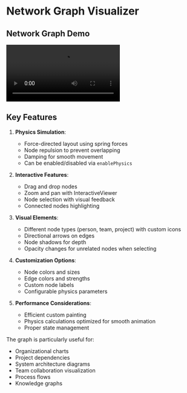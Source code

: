 # Network Graph Visualizer

## Network Graph Demo

![Network Graph Demo](demo/Screencast_20241008_150000.mp4)

## Key Features

1. **Physics Simulation**:
   - Force-directed layout using spring forces
   - Node repulsion to prevent overlapping
   - Damping for smooth movement
   - Can be enabled/disabled via `enablePhysics`

2. **Interactive Features**:
   - Drag and drop nodes
   - Zoom and pan with InteractiveViewer
   - Node selection with visual feedback
   - Connected nodes highlighting

3. **Visual Elements**:
   - Different node types (person, team, project) with custom icons
   - Directional arrows on edges
   - Node shadows for depth
   - Opacity changes for unrelated nodes when selecting

4. **Customization Options**:
   - Node colors and sizes
   - Edge colors and strengths
   - Custom node labels
   - Configurable physics parameters

5. **Performance Considerations**:
   - Efficient custom painting
   - Physics calculations optimized for smooth animation
   - Proper state management

The graph is particularly useful for:

- Organizational charts
- Project dependencies
- System architecture diagrams
- Team collaboration visualization
- Process flows
- Knowledge graphs